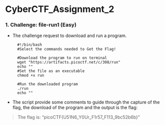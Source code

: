# CyberCTF_Assignment_2

### 1. Challenge: file-run1 (Easy)

* The challenge request to download and run a program.

		#!/bin/bash
		#Select the commands needed to Get the Flag!

		#Download the program to run on terminal
		wget "https://artifacts.picoctf.net/c/308/run"
		echo ""
		#Set the file as an executable
		chmod +x run

		#Run the downloaded program
		./run
		echo ""

* The script provide some comments to guide through the capture of the flag, the download of the program and the output is the flag:
 

> The flag is: “picoCTF{U51N6_Y0Ur_F1r57_F113_9bc52b6b}”
